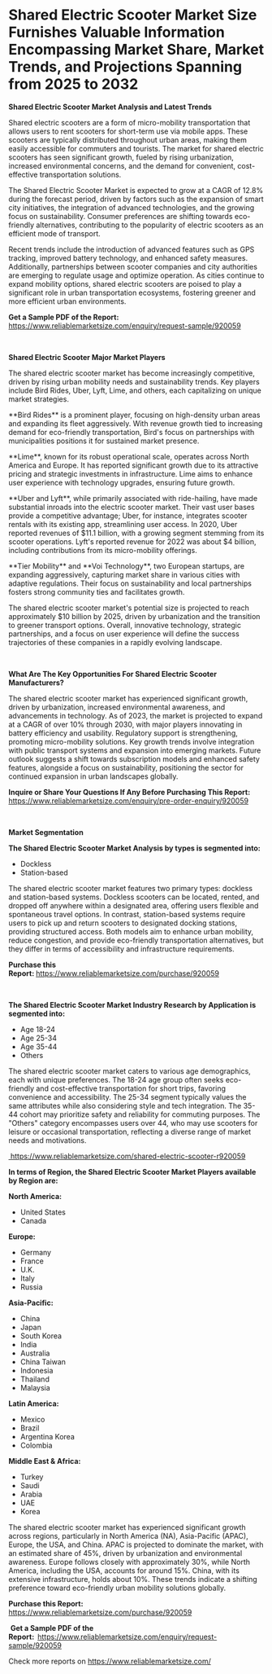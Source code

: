 <p><h1>Shared Electric Scooter Market Size Furnishes Valuable Information Encompassing Market Share, Market Trends, and Projections Spanning from 2025 to 2032</h1></p><p><strong>Shared Electric Scooter Market Analysis and Latest Trends</strong></p>
<p><p>Shared electric scooters are a form of micro-mobility transportation that allows users to rent scooters for short-term use via mobile apps. These scooters are typically distributed throughout urban areas, making them easily accessible for commuters and tourists. The market for shared electric scooters has seen significant growth, fueled by rising urbanization, increased environmental concerns, and the demand for convenient, cost-effective transportation solutions.</p><p>The Shared Electric Scooter Market is expected to grow at a CAGR of 12.8% during the forecast period, driven by factors such as the expansion of smart city initiatives, the integration of advanced technologies, and the growing focus on sustainability. Consumer preferences are shifting towards eco-friendly alternatives, contributing to the popularity of electric scooters as an efficient mode of transport. </p><p>Recent trends include the introduction of advanced features such as GPS tracking, improved battery technology, and enhanced safety measures. Additionally, partnerships between scooter companies and city authorities are emerging to regulate usage and optimize operation. As cities continue to expand mobility options, shared electric scooters are poised to play a significant role in urban transportation ecosystems, fostering greener and more efficient urban environments.</p></p>
<p><strong>Get a Sample PDF of the Report:&nbsp;</strong> <a href="https://www.reliablemarketsize.com/enquiry/request-sample/920059?utm_campaign=2781&utm_medium=2&utm_source=Github&utm_content=ia&utm_term=06032025&utm_id=shared-electric-scooter">https://www.reliablemarketsize.com/enquiry/request-sample/920059</a></p>
<p>&nbsp;</p>
<p><strong>Shared Electric Scooter Major Market Players</strong></p>
<p><p>The shared electric scooter market has become increasingly competitive, driven by rising urban mobility needs and sustainability trends. Key players include Bird Rides, Uber, Lyft, Lime, and others, each capitalizing on unique market strategies.</p><p>**Bird Rides** is a prominent player, focusing on high-density urban areas and expanding its fleet aggressively. With revenue growth tied to increasing demand for eco-friendly transportation, Bird's focus on partnerships with municipalities positions it for sustained market presence.</p><p>**Lime**, known for its robust operational scale, operates across North America and Europe. It has reported significant growth due to its attractive pricing and strategic investments in infrastructure. Lime aims to enhance user experience with technology upgrades, ensuring future growth.</p><p>**Uber and Lyft**, while primarily associated with ride-hailing, have made substantial inroads into the electric scooter market. Their vast user bases provide a competitive advantage; Uber, for instance, integrates scooter rentals with its existing app, streamlining user access. In 2020, Uber reported revenues of $11.1 billion, with a growing segment stemming from its scooter operations. Lyft's reported revenue for 2022 was about $4 billion, including contributions from its micro-mobility offerings.</p><p>**Tier Mobility** and **Voi Technology**, two European startups, are expanding aggressively, capturing market share in various cities with adaptive regulations. Their focus on sustainability and local partnerships fosters strong community ties and facilitates growth.</p><p>The shared electric scooter market's potential size is projected to reach approximately $10 billion by 2025, driven by urbanization and the transition to greener transport options. Overall, innovative technology, strategic partnerships, and a focus on user experience will define the success trajectories of these companies in a rapidly evolving landscape.</p></p>
<p>&nbsp;</p>
<p><strong>What Are The Key Opportunities For Shared Electric Scooter Manufacturers?</strong></p>
<p><p>The shared electric scooter market has experienced significant growth, driven by urbanization, increased environmental awareness, and advancements in technology. As of 2023, the market is projected to expand at a CAGR of over 10% through 2030, with major players innovating in battery efficiency and usability. Regulatory support is strengthening, promoting micro-mobility solutions. Key growth trends involve integration with public transport systems and expansion into emerging markets. Future outlook suggests a shift towards subscription models and enhanced safety features, alongside a focus on sustainability, positioning the sector for continued expansion in urban landscapes globally.</p></p>
<p><strong>Inquire or Share Your Questions If Any Before Purchasing This Report:</strong> <a href="https://www.reliablemarketsize.com/enquiry/pre-order-enquiry/920059?utm_campaign=2781&utm_medium=2&utm_source=Github&utm_content=ia&utm_term=06032025&utm_id=shared-electric-scooter">https://www.reliablemarketsize.com/enquiry/pre-order-enquiry/920059</a></p>
<p>&nbsp;</p>
<p><strong>Market Segmentation</strong></p>
<p><strong>The Shared Electric Scooter Market Analysis by types is segmented into:</strong></p>
<p><ul><li>Dockless</li><li>Station-based</li></ul></p>
<p><p>The shared electric scooter market features two primary types: dockless and station-based systems. Dockless scooters can be located, rented, and dropped off anywhere within a designated area, offering users flexible and spontaneous travel options. In contrast, station-based systems require users to pick up and return scooters to designated docking stations, providing structured access. Both models aim to enhance urban mobility, reduce congestion, and provide eco-friendly transportation alternatives, but they differ in terms of accessibility and infrastructure requirements.</p></p>
<p><strong>Purchase this Report:&nbsp;</strong><a href="https://www.reliablemarketsize.com/purchase/920059?utm_campaign=2781&utm_medium=2&utm_source=Github&utm_content=ia&utm_term=06032025&utm_id=shared-electric-scooter">https://www.reliablemarketsize.com/purchase/920059</a></p>
<p>&nbsp;</p>
<p><strong>The Shared Electric Scooter Market Industry Research by Application is segmented into:</strong></p>
<p><ul><li>Age 18-24</li><li>Age 25-34</li><li>Age 35-44</li><li>Others</li></ul></p>
<p><p>The shared electric scooter market caters to various age demographics, each with unique preferences. The 18-24 age group often seeks eco-friendly and cost-effective transportation for short trips, favoring convenience and accessibility. The 25-34 segment typically values the same attributes while also considering style and tech integration. The 35-44 cohort may prioritize safety and reliability for commuting purposes. The "Others" category encompasses users over 44, who may use scooters for leisure or occasional transportation, reflecting a diverse range of market needs and motivations.</p></p>
<p><a href="https://www.reliablemarketsize.com/shared-electric-scooter-r920059?utm_campaign=2781&utm_medium=2&utm_source=Github&utm_content=ia&utm_term=06032025&utm_id=shared-electric-scooter">&nbsp;https://www.reliablemarketsize.com/shared-electric-scooter-r920059</a></p>
<p><strong>In terms of Region, the Shared Electric Scooter Market Players available by Region are:</strong></p>
<p>
    <p> <strong> North America: </strong>
        <ul>
            <li>United States</li>
            <li>Canada</li>
        </ul>
        </p> 
    <p> <strong> Europe: </strong>
        <ul>
            <li>Germany</li>
            <li>France</li>
            <li>U.K.</li>
            <li>Italy</li>
            <li>Russia</li>
        </ul>
        </p> 
    <p> <strong> Asia-Pacific: </strong>
        <ul>
            <li>China</li>
            <li>Japan</li>
            <li>South Korea</li>
            <li>India</li>
            <li>Australia</li>
            <li>China Taiwan</li>
            <li>Indonesia</li>
            <li>Thailand</li>
            <li>Malaysia</li>
        </ul>
        </p> 
    <p> <strong> Latin America: </strong>
        <ul>
            <li>Mexico</li>
            <li>Brazil</li>
            <li>Argentina Korea</li>
            <li>Colombia</li>
        </ul>
        </p> 
    <p> <strong> Middle East & Africa: </strong>
        <ul>
            <li>Turkey</li>
            <li>Saudi</li>
            <li>Arabia</li>
            <li>UAE</li>
            <li>Korea</li>
        </ul>
    </p>
    </p>
<p><p>The shared electric scooter market has experienced significant growth across regions, particularly in North America (NA), Asia-Pacific (APAC), Europe, the USA, and China. APAC is projected to dominate the market, with an estimated share of 45%, driven by urbanization and environmental awareness. Europe follows closely with approximately 30%, while North America, including the USA, accounts for around 15%. China, with its extensive infrastructure, holds about 10%. These trends indicate a shifting preference toward eco-friendly urban mobility solutions globally.</p></p>
<p><strong>Purchase this Report: </strong><a href="https://www.reliablemarketsize.com/purchase/920059?utm_campaign=2781&utm_medium=2&utm_source=Github&utm_content=ia&utm_term=06032025&utm_id=shared-electric-scooter">https://www.reliablemarketsize.com/purchase/920059</a></p>
<p>&nbsp;<strong>Get a Sample PDF of the Report:&nbsp;&nbsp;</strong><a href="https://www.reliablemarketsize.com/enquiry/request-sample/920059?utm_campaign=2781&utm_medium=2&utm_source=Github&utm_content=ia&utm_term=06032025&utm_id=shared-electric-scooter">https://www.reliablemarketsize.com/enquiry/request-sample/920059</a></p>
<p><strong></strong></p>
<p>Check more reports on <a href="https://www.reliablemarketsize.com/?utm_campaign=2781&utm_medium=2&utm_source=Github&utm_content=ia&utm_term=06032025&utm_id=shared-electric-scooter">https://www.reliablemarketsize.com/</a></p>
